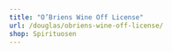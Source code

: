 ```yaml
---
title: "O’Briens Wine Off License"
url: /douglas/obriens-wine-off-license/
shop: Spirituosen
---
```

